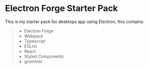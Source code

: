 # Electron Forge Starter Pack

This is my starter pack for desktops app using Electron, this contains:

> - Electron Forge
> -  Webpack
> -  Typescript
> -  ESLint
> -  React
> -  Styled Components
> -  grommet
